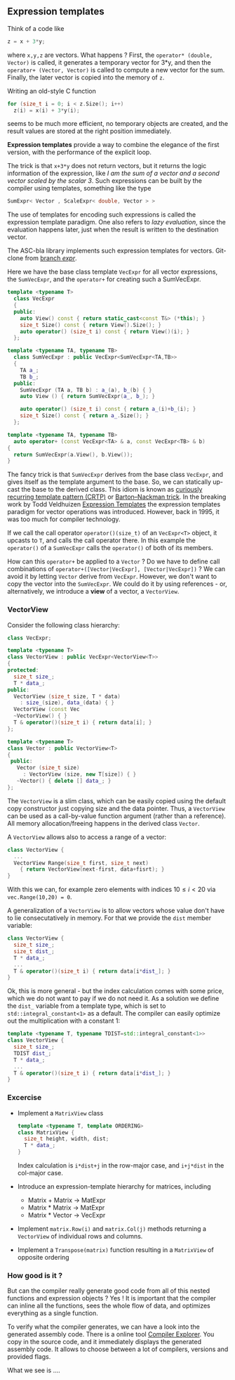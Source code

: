 ## Expression templates

Think of a code like



```cpp
z = x + 3*y;
```

where `x,y,z` are vectors. What happens ? First, the `operator* (double, Vector)` is called, it generates a temporary vector for 3*y, and then the `operator+ (Vector, Vector)` is called to compute a new vector for the sum. Finally, the later vector is copied into the memory of `z`.

Writing an old-style C function 
```cpp
for (size_t i = 0; i < z.Size(); i++)
  z(i) = x(i) + 3*y(i);
```
seems to be much more efficient, no temporary objects are created, and the result values are stored at the right position immediately.


**Expression templates** provide a way to combine the elegance of the first version, with the performance of the explicit loop.

The trick is that `x+3*y` does not return vectors, but it returns the logic information of the expression, like *I am the sum of a vector and a second vector scaled by the scalar 3*. Such expressions can be built by the compiler using templates, something like the type

```cpp
SumExpr< Vector , ScaleExpr< double, Vector > >
```

The use of templates for encoding such expressions is called the expression template paradigm.
One also refers to *lazy evaluation*, since the evaluation happens later, just when the result is written to the destination vector.



The ASC-bla library implements such expression templates for vectors. Git-clone from
[branch *expr*](https://github.com/TUWien-ASC/ASC-bla/tree/expr).

Here we have the base class template `VecExpr` for all vector expressions,
the `SumVecExpr`, and the `operator+` for creating such a SumVecExpr.

```cpp
template <typename T>
  class VecExpr
  {
  public:
    auto View() const { return static_cast<const T&> (*this); }
    size_t Size() const { return View().Size(); }
    auto operator() (size_t i) const { return View()(i); }
  };

template <typename TA, typename TB>
  class SumVecExpr : public VecExpr<SumVecExpr<TA,TB>>
  {
    TA a_;
    TB b_;
  public:
    SumVecExpr (TA a, TB b) : a_(a), b_(b) { }
    auto View () { return SumVecExpr(a_, b_); }

    auto operator() (size_t i) const { return a_(i)+b_(i); }
    size_t Size() const { return a_.Size(); }      
  };

template <typename TA, typename TB>
  auto operator+ (const VecExpr<TA> & a, const VecExpr<TB> & b)
{
  return SumVecExpr(a.View(), b.View());
}
```

The fancy trick is that `SumVecExpr` derives from the base class `VecExpr`, and gives itself as the template argument to the base. So, we can statically up-cast the base to the derived class.
This idiom is known as
[curiously recurring template pattern (CRTP)](https://en.wikipedia.org/wiki/Curiously_recurring_template_pattern) or 
[Barton–Nackman trick](https://en.wikipedia.org/wiki/Barton–Nackman_trick#:~:text=The%20idiom%20is%20characterized%20by,recurring%20template%20pattern%20(CRTP).&text=The%20Barton–Nackman%20trick%2C%20then,to%20deal%20with%20such%20ambiguities).
In the breaking work by Todd Veldhuizen [Expression Templates](https://citeseerx.ist.psu.edu/document?repid=rep1&type=pdf&doi=ca2f8a9b7407de039957a358f995265ec8b769a9) the expression templates paradigm for vector operations was introduced. However, back in 1995, it was too much for compiler technology.


If we call the call operator `operator()(size_t)` of an `VecExpr<T>` object, it upcasts to `T`, and calls the call operator there. In this example the `operator()` of a `SumVecExpr` calls the `operator()` of both of its members.

How can this `operator+` be applied to a `Vector` ? Do we have to define call combinations of `operator+([Vector|VecExpr], [Vector|VecExpr])` ? We can avoid it by letting `Vector` derive from `VecExpr`. However, we don't want to copy the vector into the `SumVecExpr`. We could do it by using references - or, alternatively, we introduce a **view** of a vector, a `VectorView`.

### VectorView

Consider the following class hierarchy:

```cpp
class VecExpr;

template <typename T>
class VectorView : public VecExpr<VectorView<T>>
{
protected:
  size_t size_;
  T * data_;
public:
  VectorView (size_t size, T * data)
    : size_(size), data_(data) { }
  VectorView (const Vec
  ~VectorView() { }
  T & operator()(size_t i) { return data[i]; }
};

template <typename T>
class Vector : public VectorView<T>
{
 public:
   Vector (size_t size)
     : VectorView (size, new T[size]) { }
   ~Vector() { delete [] data_; }
};

```

The `VectorView` is a slim class, which can be easily copied using the default copy constructor just copying size and the data pointer. Thus, a `VectorView` can be used as a call-by-value function argument (rather than a reference). All memory allocation/freeing happens in the derived class `Vector`.


A `VectorView` allows also to access a range of a vector:
```cpp
class VectorView {
  ...
  VectorView Range(size_t first, size_t next)
    { return VectorView(next-first, data+fisrt); }
}
```
With this we can, for example zero elements  with indices $10 \leq i < 20$ via `vec.Range(10,20) = 0`.

A generalization of a `VectorView` is to allow vectors whose value don't have to lie consecutatively in memory. For that we provide the `dist` member variable:
```cpp
class VectorView {
  size_t size_;
  size_t dist_;
  T * data_;
  ... 
  T & operator()(size_t i) { return data[i*dist_]; }  
}
```

Ok, this is more general - but the index calculation comes with some price, which we do not want to pay if we do not need it. As a solution we define the `dist_` variable from a template type, which is set to `std::integral_constant<1>` as a default. The compiler can easily optimize out the multiplication with a constant 1:

```cpp
template <typename T, typename TDIST=std::integral_constant<1>>
class VectorView {
  size_t size_;
  TDIST dist_;
  T * data_;
  ... 
  T & operator()(size_t i) { return data[i*dist_]; }  
}
```

### Excercise

  * Implement a `MatrixView` class

    ```cpp
    template <typename T, template ORDERING>
    class MatrixView {
      size_t height, width, dist;
      T * data_;
    }
    ```
    Index calculation is `i*dist+j` in the row-major case, and `i+j*dist` in the col-major case.

  * Introduce an expression-template hierarchy for matrices, including
    - Matrix + Matrix -> MatExpr
    - Matrix * Matrix -> MatExpr
    - Matrix * Vector -> VecExpr


  * Implement `matrix.Row(i)` and `matrix.Col(j)` methods returning a `VectorView` of individual rows and columns.

  * Implement a `Transpose(matrix)` function resulting in a `MatrixView` of opposite ordering
  
   
### How good is it ? 

But can the compiler really generate good code from all of this nested functions and expression objects ? Yes ! It is important that the compiler can inline all the functions, sees the whole flow of data, and optimizes everything as a single function.

To verify what the compiler generates, we can have a look into the generated assembly code. There is a online tool [Compiler Explorer](https://godbolt.org/z/qePEhvaov). You copy in the source code, and it immediately displays the generated assembly code. It allows to choose between a lot of compilers, versions and provided flags.

What we see is ....

